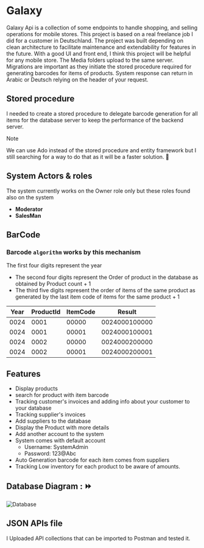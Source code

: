 # Galaxy

Galaxy Api is a collection of some endpoints to handle shopping, and selling operations for mobile stores.
This project is based on a real freelance job I did for a customer in Deutschland. The project was
built depending on clean architecture to facilitate maintenance and extendability for features in the future.
With a good UI and front end, I think this project will be helpful for any mobile store. The Media folders upload to the same
server. Migrations are important as they initiate the stored procedure required for generating barcodes for items of products.
System response can return in Arabic or Deutsch relying on the header of your request.

## Stored procedure

I needed to create a stored procedure to  delegate barcode generation for all items for the database server to keep the performance of the backend server.

> [!NOTE]
> We can use Ado instead of the stored procedure and entity framework but I still searching for a way to do that as it will be a faster solution. :loudspeaker:

## System Actors & roles

The system currently works on the Owner role only but these roles found also on the system

+ **Moderator**
+ **SalesMan**

## BarCode

### Barcode `algorithm` works by this mechanism

The first four digits represent the year
- The second four digits represent the Order of product in the database as obtained by Product count + 1
- The third five digits represent the order of items of the same product as generated by the last item code of items for the same product + 1



|     Year      |    ProductId  |     ItemCode   |    Result
| ------------- | ------------- | -------------- | -----------
|     0024      |      0001     |      00000     | 0024000100000
|     0024      |      0001     |      00001     | 0024000100001
|     0024      |      0002     |      00000     | 0024000200000
|     0024      |      0002     |      00001     | 0024000200001

## Features

* Display products
* search for product with item barcode
* Tracking customer's invoices and adding info about your customer to your database
* Tracking supplier's invoices
* Add suppliers to the database
* Display the Product with more details
* Add another account to the system
* System comes with default account
  * Username: SystemAdmin
  * Password: 123@Abc
* Auto Generation barcode for each item comes from  suppliers
* Tracking Low inventory for each product to be aware of amounts.

## Database Diagram : :fast_forward:	

![Database](https://github.com/Omar-Alaa-Elzanaty/Galaxy-APIs/assets/94639386/b8ba63a7-8c8c-4614-bb77-6e13d79fbd22)


## JSON APIs file

I Uploaded API collections that can be imported to Postman and tested it.
